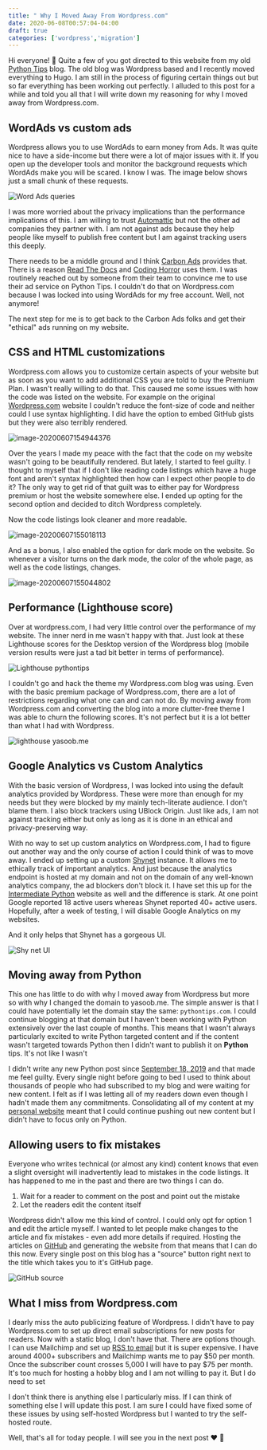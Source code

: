 ```yaml
---
title: " Why I Moved Away From Wordpress.com"
date: 2020-06-08T00:57:04-04:00
draft: true
categories: ['wordpress','migration']
---
```


Hi everyone! :wave: Quite a few of you got directed to this website from my old [Python Tips](https://pythontips.com/?theme_preview=true) blog. The old blog was Wordpress based and I recently moved everything to Hugo. I am still in the process of figuring certain things out but so far everything has been working out perfectly. I alluded to this post for a while and told you all that I will write down my reasoning for why I moved away from Wordpress.com. 

## WordAds vs custom ads

Wordpress allows you to use WordAds to earn money from Ads. It was quite nice to have a side-income but there were a lot of major issues with it. If you open up the developer tools and monitor the background requests which WordAds make you will be scared. I know I was. The image below shows just a small chunk of these requests. 

![Word Ads queries](/images/why-exit-wordpress/image-20200607154745632.png)

I was more worried about the privacy implications than the performance implications of this. I am willing to trust [Automattic](https://automattic.com/) but not the other ad companies they partner with. I am not against ads because they help people like myself to publish free content but I am against tracking users this deeply. 

There needs to be a middle ground and I think [Carbon Ads](https://www.carbonads.net/) provides that. There is a reason [Read The Docs](https://docs.readthedocs.io/en/stable/advertising/ethical-advertising.html) and [Coding Horror](https://blog.codinghorror.com/) uses them. I was routinely reached out by someone from their team to convince me to use their ad service on Python Tips. I couldn't do that on Wordpress.com because I was locked into using WordAds for my free account. Well, not anymore! 

The next step for me is to get back to the Carbon Ads folks and get their "ethical" ads running on my website.

## CSS and HTML customizations

Wordpress.com allows you to customize certain aspects of your website but as soon as you want to add additional CSS you are told to buy the Premium Plan. I wasn't really willing to do that. This caused me some issues with how the code was listed on the website. For example on the original [Wordpress.com](https://freepythontips.wordpress.com/2019/09/18/filtering-closing-pull-requests-on-github-using-the-api/?theme_preview=true) website I couldn't reduce the font-size of code and neither could I use syntax highlighting. I did have the option to embed GitHub gists but they were also terribly rendered.

![image-20200607154944376](/images/why-exit-wordpress/wordpress-code-listing.png)

Over the years I made my peace with the fact that the code on my website wasn't going to be beautifully rendered. But lately, I started to feel guilty. I thought to myself that if I don't like reading code listings which have a huge font and aren't syntax highlighted then how can I expect other people to do it? The only way to get rid of that guilt was to either pay for Wordpress premium or host the website somewhere else. I ended up opting for the second option and decided to ditch Wordpress completely.

Now the code listings look cleaner and more readable. 

![image-20200607155018113](/images/why-exit-wordpress/blog-code-listing.png)

And as a bonus, I also enabled the option for dark mode on the website. So whenever a visitor turns on the dark mode, the color of the whole page, as well as the code listings, changes.

![image-20200607155044802](/images/why-exit-wordpress/blog-dark-code.png)





## Performance (Lighthouse score)

Over at wordpress.com, I had very little control over the performance of my website. The inner nerd in me wasn't happy with that. Just look at these Lighthouse scores for the Desktop version of the Wordpress blog (mobile version results were just a tad bit better in terms of performance).

![Lighthouse pythontips](/images/why-exit-wordpress/lighthouse-pythontips.png)

I couldn't go and hack the theme my Wordpress.com blog was using. Even with the basic premium package of Wordpress.com, there are a lot of restrictions regarding what one can and can not do. By moving away from Wordpress.com and converting the blog into a more clutter-free theme I was able to churn the following scores. It's not perfect but it is a lot better than what I had with Wordpress. 

![lighthouse yasoob.me](/images/why-exit-wordpress/lighthouse-yasoob.me.png)

## Google Analytics vs Custom Analytics

With the basic version of Wordpress, I was locked into using the default analytics provided by Wordpress. These were more than enough for my needs but they were blocked by my mainly tech-literate audience. I don't blame them. I also block trackers using UBlock Origin. Just like ads, I am not against tracking either but only as long as it is done in an ethical and privacy-preserving way.

With no way to set up custom analytics on Wordpress.com, I had to figure out another way and the only course of action I could think of was to move away. I ended up setting up a custom [Shynet](https://github.com/milesmcc/shynet/) instance. It allows me to ethically track of important analytics. And just because the analytics endpoint is hosted at my domain and not on the domain of any well-known analytics company, the ad blockers don't block it. I have set this up for the [Intermediate Python](http://book.pythontips.com/) website as well and the difference is stark. At one point Google reported 18 active users whereas Shynet reported 40+ active users. Hopefully, after a week of testing, I will disable Google Analytics on my websites.

And it only helps that Shynet has a gorgeous UI.

![Shy net UI](/images/why-exit-wordpress/shynet.png)

## Moving away from Python

This one has little to do with why I moved away from Wordpress but more so with why I changed the domain to yasoob.me. The simple answer is that I could have potentially let the domain stay the same: `pythontips.com`. I could continue blogging at that domain but I haven't been working with Python extensively over the last couple of months. This means that I wasn't always particularly excited to write Python targeted content and if the content wasn't targeted towards Python then I didn't want to publish it on **Python** tips. It's not like I wasn't 

I didn't write any new Python post since [September 18, 2019](https://yasoob.me/2019/09/18/filtering-closing-pull-requests-on-github-using-the-api/) and that made me feel guilty. Every single night before going to bed I used to think about thousands of people who had subscribed to my blog and were waiting for new content. I felt as if I was letting all of my readers down even though I hadn't made them any commitments. Consolidating all of my content at my [personal website](https://yasoob.me) meant that I could continue pushing out new content but I didn't have to focus only on Python. 

## Allowing users to fix mistakes

Everyone who writes technical (or almost any kind) content knows that even a slight oversight will inadvertently lead to mistakes in the code listings. It has happened to me in the past and there are two things I can do.

1. Wait for a reader to comment on the post and point out the mistake
2. Let the readers edit the content itself 

Wordpress didn't allow me this kind of control. I could only opt for option 1 and edit the article myself. I wanted to let people make changes to the article and fix mistakes - even add more details if required. Hosting the articles on [GitHub](https://github.com/yasoob/personal_blog) and generating the website from that means that I can do this now. Every single post on this blog has a "source" button right next to the title which takes you to it's GitHub page.

![GitHub source](/images/why-exit-wordpress/github-source-btn.png)

## What I miss from Wordpress.com

I dearly miss the auto publicizing feature of Wordpress. I didn't have to pay Wordpress.com to set up direct email subscriptions for new posts for readers. Now with a static blog, I don't have that. There are options though. I can use Mailchimp and set up [RSS to email](https://mailchimp.com/features/rss-to-email/) but it is super expensive. I have around 4000+ subscribers and Mailchimp wants me to pay $50 per month. Once the subscriber count crosses 5,000 I will have to pay $75 per month. It's too much for hosting a hobby blog and I am not willing to pay it. But I do need to set 

I don't think there is anything else I particularly miss. If I can think of something else I will update this post. I am sure I could have fixed some of these issues by using self-hosted Wordpress but I wanted to try the self-hosted route. 

Well, that's all for today people. I will see you in the next post :heart: :wave: